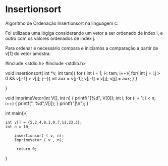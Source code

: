 # Insertionsort
Algoritmo de Ordenação Insertionsort na linguagem c.

Foi utilizada uma lógiga considerando um vetor a ser ordenado de index i, e outro com os valores ordenados de index j.

Para ordenar é necessário compara e iniciamos a comparação a partir de v[1] do vetor amostra.



#include <stdio.h>
#include <stdlib.h>

void insertionsort( int *v, int tam){
    for ( int i = 1; i< tam; i++){
        for( int j = i;j > 0 && v[j-1] > v[j]; j--){
            int aux = v[j-1];
                v[j-1] = v[j];
                v[j] = aux;
        }
    }

}

 void ImprimeVetor(int V[], int n) {
    printf("[%d", V[0]);
    int i;
        for (i = 1; i < n; i++) {
            printf(", %d",V[i]);
        }
    printf("]\n");
}

int main(){

    int v[] = {5,2,4,8,1,0,7,11,23,3};
    int n = 10;
        
        insertionsort ( v, n);
        ImprimeVetor ( v , n);
        
         return 0;

}





